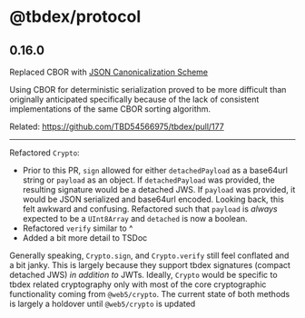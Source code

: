 # @tbdex/protocol

## 0.16.0

Replaced CBOR with [JSON Canonicalization Scheme](https://datatracker.ietf.org/doc/html/rfc8785)

 Using CBOR for deterministic serialization proved to be more difficult than originally anticipated specifically because of the lack of consistent implementations of the same CBOR sorting algorithm.

 Related: <https://github.com/TBD54566975/tbdex/pull/177>

---

Refactored `Crypto`:

-   Prior to this PR, `sign` allowed for either `detachedPayload` as a base64url string or `payload` as an object. If `detachedPayload` was provided, the resulting signature would be a detached JWS. If `payload` was provided, it would be JSON serialized and base64url encoded. Looking back, this felt awkward and confusing. Refactored such that `payload` is _always_ expected to be a `UInt8Array` and `detached` is now a boolean.
-   Refactored `verify` similar to ^
-   Added a bit more detail to TSDoc

Generally speaking, `Crypto.sign`, and `Crypto.verify` still feel conflated and a bit janky. This is largely because they support tbdex signatures (compact detached JWS) _in addition to_ JWTs. Ideally, `Crypto` would be specific to tbdex related cryptography only with most of the core cryptographic functionality coming from `@web5/crypto`. The current state of both methods is largely a holdover until `@web5/crypto` is updated